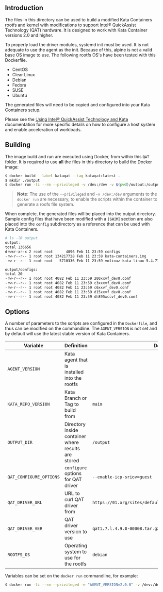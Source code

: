 ## Introduction

The files in this directory can be used to build a modified Kata Containers rootfs
and kernel with modifications to support Intel® QuickAssist Technology (QAT) 
hardware. It is designed to work with Kata Container versions 2.0 and higher.

To properly load the driver modules, systemd init must be used. It is not adequate 
to use the agent as the init. Because of this, alpine is not a valid base OS image
to use. The following rootfs OS's have been tested with this Dockerfile.

* CentOS
* Clear Linux
* Debian
* Fedora
* SUSE
* Ubuntu 

The generated files will need to be copied and configured into your Kata Containers
setup.

Please see the 
[Using Intel® QuickAssist Technology and Kata](../../../../docs/use-cases/using-Intel-QAT-and-kata.md)
documentation for more specific details on how to configure a host system and 
enable acceleration of workloads.

## Building

The image build and run are executed using Docker, from within this `QAT` folder. 
It is required to use **all** the files in this directory to build the Docker 
image:

```sh
$ docker build --label kataqat --tag kataqat:latest . 
$ mkdir ./output
$ docker run -ti --rm --privileged -v /dev:/dev -v $(pwd)/output:/output kataqat
```

> **Note:** The use of the `--privileged` and `-v /dev:/dev` arguments to the `docker run` are
> necessary, to enable the scripts within the container to generate a roofs file system.

When complete, the generated files will be placed into the output directory.
Sample config files that have been modified with a `[SHIM`] section are also 
placed into the `config` subdirectory as a reference that can be used with
Kata Containers.

```sh
# ls -lR output
output:
total 136656
drwxr-xr-x 2 root root      4096 Feb 11 23:59 configs
-rw-r--r-- 1 root root 134217728 Feb 11 23:59 kata-containers.img
-rw-r--r-- 1 root root   5710336 Feb 11 23:59 vmlinuz-kata-linux-5.4.71-84_qat

output/configs:
total 20
-rw-r--r-- 1 root root 4082 Feb 11 23:59 200xxvf_dev0.conf
-rw-r--r-- 1 root root 4082 Feb 11 23:59 c3xxxvf_dev0.conf
-rw-r--r-- 1 root root 4082 Feb 11 23:59 c6xxvf_dev0.conf
-rw-r--r-- 1 root root 4082 Feb 11 23:59 d15xxvf_dev0.conf
-rw-r--r-- 1 root root 4082 Feb 11 23:59 dh895xccvf_dev0.conf
```

## Options

A number of parameters to the scripts are configured in the `Dockerfile`, and thus can be modified
on the commandline. The `AGENT_VERSION` is not set and by default will use the
latest stable version of Kata Containers. 


| Variable | Definition | Default value |
| -------- | ---------- | ------------- |
| `AGENT_VERSION` | Kata agent that is installed into the rootfs |  |
| `KATA_REPO_VERSION` | Kata Branch or Tag to build from | `main` |
| `OUTPUT_DIR` | Directory inside container where results are stored | `/output` |
| `QAT_CONFIGURE_OPTIONS` | `configure` options for QAT driver | `--enable-icp-sriov=guest` |
| `QAT_DRIVER_URL` | URL to curl QAT driver from | `https://01.org/sites/default/files/downloads/${QAT_DRIVER_VER}` |
| `QAT_DRIVER_VER` | QAT driver version to use | `qat1.7.l.4.9.0-00008.tar.gz` |
| `ROOTFS_OS` | Operating system to use for the rootfs | `debian` |

Variables can be set on the `docker run` commandline, for example:

```sh
$ docker run -ti --rm --privileged -e "AGENT_VERSION=2.0.0" -v /dev:/dev -v ${PWD}/output:/output kataqat
```

